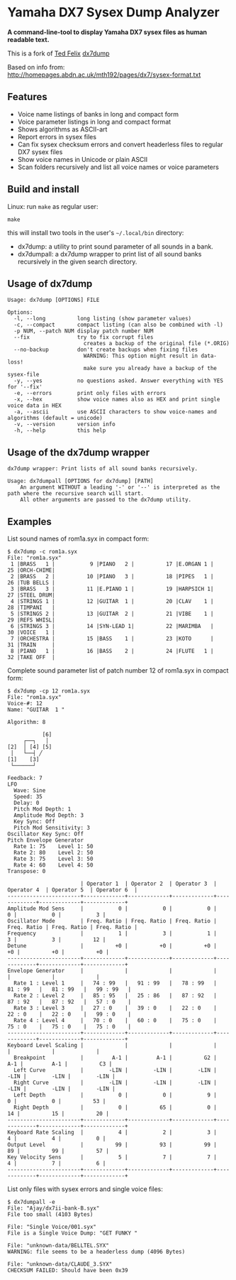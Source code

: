 # Yamaha DX7 Sysex Dump Analyzer

**A command-line-tool to display Yamaha DX7 sysex files as human readable text.**

This is a fork of [Ted Felix](http://tedfelix.com/yamaha-dx7/index.html) [dx7dump](https://sourceforge.net/u/tedfelix/dx7dump/ci/master/tree/) 

Based on info from:
<http://homepages.abdn.ac.uk/mth192/pages/dx7/sysex-format.txt>


## Features

* Voice name listings of banks in long and compact form
* Voice parameter listings in long and compact format
* Shows algorithms as ASCII-art
* Report errors in sysex files
* Can fix sysex checksum errors and convert headerless files to regular DX7 sysex files
* Show voice names in Unicode or plain ASCII
* Scan folders recursively and list all voice names or voice parameters


## Build and install
	
Linux: run `make` as regular user:

	make

this will install two tools in the user's `~/.local/bin` directory:

* dx7dump: a utility to print sound parameter of all sounds in a bank. 
* dx7dumpall: a dx7dump wrapper to print list of all sound banks recursively in the given search directory.


## Usage of dx7dump

```
Usage: dx7dump [OPTIONS] FILE

Options:
  -l, --long          long listing (show parameter values)
  -c, --compact       compact listing (can also be combined with -l)
  -p NUM, --patch NUM display patch number NUM
  --fix               try to fix corrupt files
                        creates a backup of the original file (*.ORIG)
  --no-backup         don't create backups when fixing files
                        WARNING: This option might result in data-loss!
                        make sure you already have a backup of the sysex-file
  -y, --yes           no questions asked. Answer everything with YES for '--fix'
  -e, --errors        print only files with errors
  -x, --hex           show voice names also as HEX and print single voice data in HEX
  -a, --ascii         use ASCII characters to show voice-names and algorithms (default = unicode)
  -v, --version       version info
  -h, --help          this help
```

## Usage of the dx7dump wrapper

```
dx7dump wrapper: Print lists of all sound banks recursively.

Usage: dx7dumpall [OPTIONS for dx7dump] [PATH]
    An argument WITHOUT a leading '-' or '--' is interpreted as the path where the recursive search will start.
    All other arguments are passed to the dx7dump utility.
```


## Examples

List sound names of rom1a.syx in compact form:

```
$ dx7dump -c rom1a.syx 
File: "rom1a.syx"
 1 |BRASS   1 |           9 |PIANO   2 |          17 |E.ORGAN 1 |          25 |ORCH-CHIME| 
 2 |BRASS   2 |          10 |PIANO   3 |          18 |PIPES   1 |          26 |TUB BELLS | 
 3 |BRASS   3 |          11 |E.PIANO 1 |          19 |HARPSICH 1|          27 |STEEL DRUM| 
 4 |STRINGS 1 |          12 |GUITAR  1 |          20 |CLAV    1 |          28 |TIMPANI   | 
 5 |STRINGS 2 |          13 |GUITAR  2 |          21 |VIBE    1 |          29 |REFS WHISL| 
 6 |STRINGS 3 |          14 |SYN-LEAD 1|          22 |MARIMBA   |          30 |VOICE   1 | 
 7 |ORCHESTRA |          15 |BASS    1 |          23 |KOTO      |          31 |TRAIN     | 
 8 |PIANO   1 |          16 |BASS    2 |          24 |FLUTE   1 |          32 |TAKE OFF  | 
```

Complete sound parameter list of patch number 12 of rom1a.syx in compact form:

```
$ dx7dump -cp 12 rom1a.syx 
File: "rom1a.syx"
Voice-#: 12
Name: "GUITAR  1 "

Algorithm: 8

           [6]
     ┌──┐   │
[2]  │ [4] [5]
 │   └──┤ ╱
[1]    [3]
 └──────┘

Feedback: 7
LFO
  Wave: Sine
  Speed: 35
  Delay: 0
  Pitch Mod Depth: 1
  Amplitude Mod Depth: 3
  Key Sync: Off
  Pitch Mod Sensitivity: 3
Oscillator Key Sync: Off
Pitch Envelope Generator
  Rate 1: 75    Level 1: 50
  Rate 2: 80    Level 2: 50
  Rate 3: 75    Level 3: 50
  Rate 4: 60    Level 4: 50
Transpose: 0

                       | Operator 1  | Operator 2  | Operator 3  | Operator 4  | Operator 5  | Operator 6  |
-----------------------+-------------+-------------+-------------+-------------+-------------+-------------+
Amplitude Mod Sens     |           0 |           0 |           0 |           0 |           0 |           3 |
Oscillator Mode        | Freq. Ratio | Freq. Ratio | Freq. Ratio | Freq. Ratio | Freq. Ratio | Freq. Ratio |
Frequency              |           1 |           3 |           1 |           3 |           3 |          12 |
Detune                 |          +0 |          +0 |          +0 |          +0 |          +0 |          +0 |
-----------------------+-------------+-------------+-------------+-------------+-------------+-------------+
Envelope Generator     |             |             |             |             |             |             |
  Rate 1 : Level 1     |   74 : 99   |   91 : 99   |   78 : 99   |   81 : 99   |   81 : 99   |   99 : 99   |
  Rate 2 : Level 2     |   85 : 95   |   25 : 86   |   87 : 92   |   87 : 92   |   87 : 92   |   57 : 0    |
  Rate 3 : Level 3     |   27 : 0    |   39 : 0    |   22 : 0    |   22 : 0    |   22 : 0    |   99 : 0    |
  Rate 4 : Level 4     |   70 : 0    |   60 : 0    |   75 : 0    |   75 : 0    |   75 : 0    |   75 : 0    |
-----------------------+-------------+-------------+-------------+-------------+-------------+-------------+
Keyboard Level Scaling |             |             |             |             |             |             |
  Breakpoint           |         A-1 |         A-1 |          G2 |         A-1 |         A-1 |          C3 |
  Left Curve           |        -LIN |        -LIN |        -LIN |        -LIN |        -LIN |        -LIN |
  Right Curve          |        -LIN |        -LIN |        -LIN |        -LIN |        -LIN |        -LIN |
  Left Depth           |           0 |           0 |           9 |           0 |           0 |          53 |
  Right Depth          |           0 |          65 |           0 |          14 |          15 |          20 |
-----------------------+-------------+-------------+-------------+-------------+-------------+-------------+
Keyboard Rate Scaling  |           4 |           2 |           3 |           4 |           4 |           0 |
Output Level           |          99 |          93 |          99 |          89 |          99 |          57 |
Key Velocity Sens      |           5 |           7 |           7 |           4 |           7 |           6 |
-----------------------+-------------+-------------+-------------+-------------+-------------+-------------+
```

List only files with sysex errors and single voice files:

```
$ dx7dumpall -e
File: "Ajay/dx7ii-bank-B.syx"
File too small (4103 Bytes)

File: "Single Voice/001.syx"
File is a Single Voice Dump: "GET FUNKY "

File: "unknown-data/BELLTEL.SYX"
WARNING: file seems to be a headerless dump (4096 Bytes)

File: "unknown-data/CLAUDE_3.SYX"
CHECKSUM FAILED: Should have been 0x39
```


